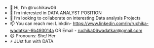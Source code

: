 - 👋 Hi, I’m @ruchikaw06
- 👀 I’m interested in DATA ANALYST POSITION
- 💞️ I’m looking to collaborate on interesting Data analysis Projects
- 📫 You can reach me: Linkdin- https://www.linkedin.com/in/ruchika-wadatkar-9b493014a OR Email - ruchika06wadatkar@gmail.com
- 😄 Pronouns: She/ Her
- ⚡ JUst fun with DATA

<!---
ruchikaw06/ruchikaw06 is a ✨ special ✨ repository because its `README.md` (this file) appears on your GitHub profile.
You can click the Preview link to take a look at your changes.
--->
